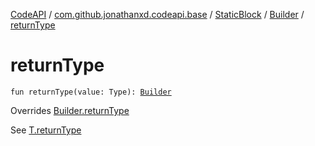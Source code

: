 [CodeAPI](../../../index.md) / [com.github.jonathanxd.codeapi.base](../../index.md) / [StaticBlock](../index.md) / [Builder](index.md) / [returnType](.)

# returnType

`fun returnType(value: Type): `[`Builder`](index.md)

Overrides [Builder.returnType](../../-return-type-holder/-builder/return-type.md)

See [T.returnType](#)

